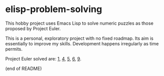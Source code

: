 # elisp-problem-solving

This hobby project uses Emacs Lisp to solve numeric puzzles as those proposed by Project Euler.

This is a personal, exploratory project with no fixed roadmap. Its aim is essentially to improve my skills. Development happens irregularly as time permits.

Project Euler solved are: [1](https://projecteuler.net/problem=1), [4](https://projecteuler.net/problem=4), [5](https://projecteuler.net/problem=5), [6](https://projecteuler.net/problem=6), [9](https://projecteuler.net/problem=9).

(end of README)
